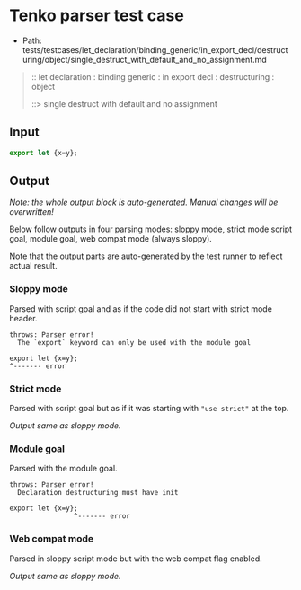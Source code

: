 # Tenko parser test case

- Path: tests/testcases/let_declaration/binding_generic/in_export_decl/destructuring/object/single_destruct_with_default_and_no_assignment.md

> :: let declaration : binding generic : in export decl : destructuring : object
>
> ::> single destruct with default and no assignment

## Input

`````js
export let {x=y};
`````

## Output

_Note: the whole output block is auto-generated. Manual changes will be overwritten!_

Below follow outputs in four parsing modes: sloppy mode, strict mode script goal, module goal, web compat mode (always sloppy).

Note that the output parts are auto-generated by the test runner to reflect actual result.

### Sloppy mode

Parsed with script goal and as if the code did not start with strict mode header.

`````
throws: Parser error!
  The `export` keyword can only be used with the module goal

export let {x=y};
^------- error
`````

### Strict mode

Parsed with script goal but as if it was starting with `"use strict"` at the top.

_Output same as sloppy mode._

### Module goal

Parsed with the module goal.

`````
throws: Parser error!
  Declaration destructuring must have init

export let {x=y};
                ^------- error
`````


### Web compat mode

Parsed in sloppy script mode but with the web compat flag enabled.

_Output same as sloppy mode._
